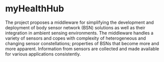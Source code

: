 myHealthHub
===========

The project proposes a middleware for simplifying the development and deployment of 
body sensor network (BSN) solutions as well as their integration in ambient sensing 
environments. The middleware handles a variety of sensors and copes with complexity
of heterogeneous and changing sensor constellations; properties of BSNs that become
more and more apparent. Information from sensors are collected and made available 
for various applications consistently.

